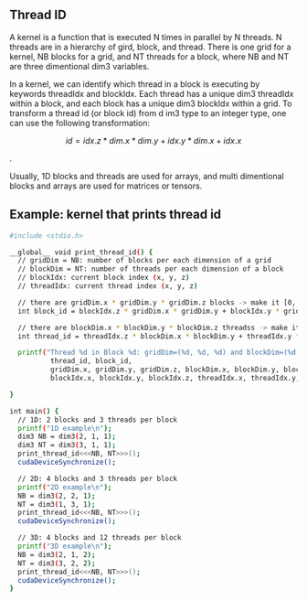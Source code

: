 ## Thread ID
A kernel is a function that is executed N times in parallel by N threads.
N threads are in a hierarchy of gird, block, and thread.
There is one grid for a kernel, NB blocks for a grid, and NT threads for a block,
where NB and NT are three dimentional dim3 variables.

In a kernel, we can identify which thread in a block is executing by keywords threadIdx and blockIdx.
Each thread has a unique dim3 threadIdx within a block, and each block has a unique dim3 blockIdx within a grid.
To transform a thread id (or block id) from d im3 type to an integer type,
one can use the following transformation:

```math
id = idx.z * dim.x * dim.y + idx.y * dim.x + idx.x
```
.

Usually, 1D blocks and threads are used for arrays, and multi dimentional blocks and arrays are used for matrices or tensors.

## Example: kernel that prints thread id

```bash
#include <stdio.h>

__global__ void print_thread_id() {
  // gridDim = NB: number of blocks per each dimension of a grid
  // blockDim = NT: number of threads per each dimension of a block
  // blockIdx: current block index (x, y, z)
  // threadIdx: current thread index (x, y, z)

  // there are gridDim.x * gridDim.y * gridDim.z blocks -> make it [0, #blocks)
  int block_id = blockIdx.z * gridDim.x * gridDim.y + blockIdx.y * gridDim.x + blockIdx.x;

  // there are blockDim.x * blockDim.y * blockDim.z threadss -> make it [0, #threads)
  int thread_id = threadIdx.z * blockDim.x * blockDim.y + threadIdx.y * blockDim.x + threadIdx.x;

  printf("Thread %d in Block %d: gridDim=(%d, %d, %d) and blockDim=(%d, %d, %d) and blockIdx=(%d, %d, %d) and threadIdx=(%d, %d, %d)\n", 
          thread_id, block_id,
          gridDim.x, gridDim.y, gridDim.z, blockDim.x, blockDim.y, blockDim.z, 
          blockIdx.x, blockIdx.y, blockIdx.z, threadIdx.x, threadIdx.y, threadIdx.z);

}

int main() {
  // 1D: 2 blocks and 3 threads per block
  printf("1D example\n");
  dim3 NB = dim3(2, 1, 1);
  dim3 NT = dim3(3, 1, 1);
  print_thread_id<<<NB, NT>>>();
  cudaDeviceSynchronize();

  // 2D: 4 blocks and 3 threads per block
  printf("2D example\n");
  NB = dim3(2, 2, 1);
  NT = dim3(1, 3, 1);
  print_thread_id<<<NB, NT>>>();
  cudaDeviceSynchronize();

  // 3D: 4 blocks and 12 threads per block
  printf("3D example\n");
  NB = dim3(2, 1, 2);
  NT = dim3(3, 2, 2);
  print_thread_id<<<NB, NT>>>();
  cudaDeviceSynchronize();
}
```

